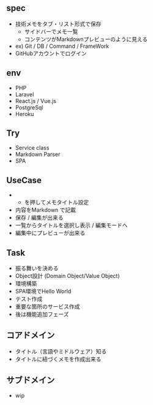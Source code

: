 ## spec
* 技術メモをタブ・リスト形式で保存
    * サイドバーでメモ一覧
    * コンテンツがMarkdownプレビューのように見える
* ex) Git / DB / Command / FrameWork
* GitHubアカウントでログイン

## env
* PHP
* Laravel
* React.js / Vue.js
* PostgreSql
* Heroku

## Try
* Service class
* Markdown Parser
* SPA

## UseCase
* + を押してメモタイトル設定
* 内容をMarkdown で記載
* 保存 / 編集が出来る
* 一覧からタイトルを選択し表示 / 編集モードへ
* 編集中にプレビューが出来る

## Task
* 振る舞いを決める
* Object設計 (Domain Object/Value Object)
* 環境構築
* SPA環境でHello World
* テスト作成
* 重要な箇所のサービス作成
* 後は機能追加フェーズ

## コアドメイン
* タイトル（言語やミドルウェア）知る
* タイトルに紐づくメモを作成出来る

## サブドメイン
* wip

